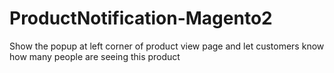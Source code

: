 # ProductNotification-Magento2
 Show the popup at left corner of product view page and let customers know how many people are seeing this product
